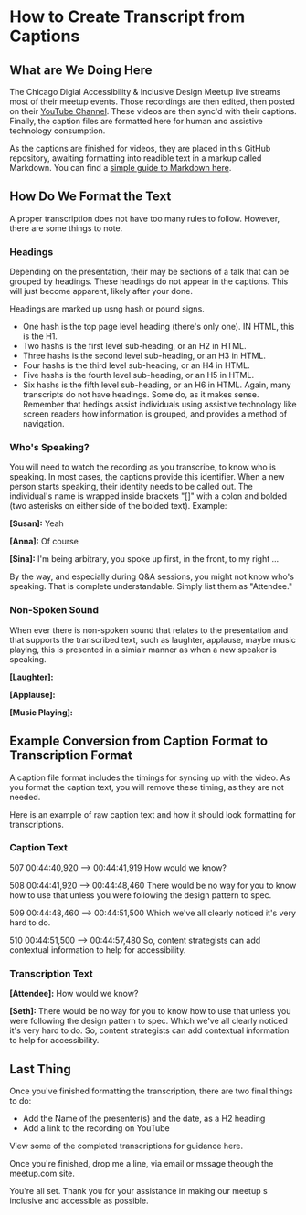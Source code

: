 # How to Create Transcript from Captions
## What are We Doing Here

The Chicago Digial Accessibility & Inclusive Design Meetup live streams most of their meetup events. Those recordings are then edited, then posted on their [YouTube Channel](https://www.youtube.com/c/chicagodigitalaccessibilityinclusivedesign). These videos are then sync'd with their captions. Finally, the caption files are formatted here for human and assistive technology consumption.

As the captions are finished for videos, they are placed in this GitHub repository, awaiting formatting into readible text in a markup called Markdown. You can find a [simple guide to Markdown here](https://guides.github.com/features/mastering-markdown/).

## How Do We Format the Text
A proper transcription does not have too many rules to follow. However, there are some things to note.

### Headings
Depending on the presentation, their may be sections of a talk that can be grouped by headings. These headings do not appear in the captions. This will just become apparent, likely after your done.

Headings are marked up usng hash or pound signs.
* One hash is the top page level heading (there's only one). IN HTML, this is the H1.
* Two hashs is the first level sub-heading, or an H2 in HTML.
* Three hashs is the second level sub-heading, or an H3 in HTML.
* Four hashs is the third level sub-heading, or an H4 in HTML.
* Five hashs is the fourth level sub-heading, or an H5 in HTML.
* Six hashs is the fifth level sub-heading, or an H6 in HTML.
Again, many transcripts do not have headings. Some do, as it makes sense. Remember that hedings assist individuals using assistive technology like screen readers how information is grouped, and provides a method of navigation.

### Who's Speaking?
You will need to watch the recording as you transcribe, to know who is speaking. In most cases, the captions provide this identifier. When a new person starts speaking, their identity needs to be called out. The individual's name is wrapped inside brackets "[]" with a colon and bolded (two asterisks on either side of the bolded text). Example:

**[Susan]:** Yeah

**[Anna]:** Of course

**[Sina]:** I'm being arbitrary, you spoke up first, in the front, to my right ...

By the way, and especially during Q&A sessions, you might not know who's speaking. That is complete understandable. Simply list them as "Attendee."

### Non-Spoken Sound
When ever there is non-spoken sound that relates to the presentation and that supports the transcribed text, such as laughter, applause, maybe music playing, this is presented in a simialr manner as when a new speaker is speaking.

**[Laughter]:**

**[Applause]:**

**[Music Playing]:**

## Example Conversion from Caption Format to Transcription Format
A caption file format includes the timings for syncing up with the video. As you format the caption text, you will remove these timing, as they are not needed. 

Here is an example of raw caption text and how it should look formatting for transcriptions.

### Caption Text

507
00:44:40,920 --> 00:44:41,919
How would we know?

508
00:44:41,920 --> 00:44:48,460
There would be no way for you to know how to use that unless you were following the design pattern to spec.

509
00:44:48,460 --> 00:44:51,500
Which we've all clearly noticed it's very hard to do.

510
00:44:51,500 --> 00:44:57,480
So, content strategists can add contextual information to help for accessibility.

### Transcription Text

**[Attendee]:** How would we know?

**[Seth]:** There would be no way for you to know how to use that unless you were following the design pattern to spec. Which we've all clearly noticed it's very hard to do. So, content strategists can add contextual information to help for accessibility.

## Last Thing
Once you've finished formatting the transcription, there are two final things to do:

* Add the Name of the presenter(s) and the date, as a H2 heading
* Add a link to the recording on YouTube

View some of the completed transcriptions for guidance here.

Once you're finished, drop me a line, via email or mssage theough the meetup.com site.

You're all set. Thank you for your assistance in making our meetup s inclusive and accessible as possible.
